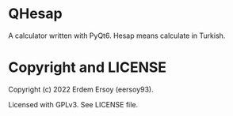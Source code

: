 # QHesap
A calculator written with PyQt6. Hesap means calculate in Turkish.

# Copyright and LICENSE
Copyright (c) 2022 Erdem Ersoy (eersoy93).

Licensed with GPLv3. See LICENSE file.
